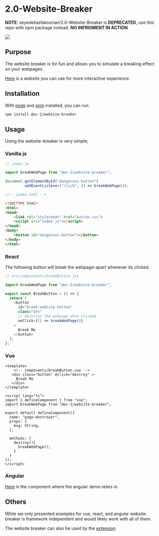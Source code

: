 # 2.0-Website-Breaker

**NOTE**: seyedeliasfakoorian/2.0-Website-Breaker is **DEPRECATED**, use this repo with npm package instead. **NO INFRIGMENT IN ACTION**

![](https://res.cloudinary.com/oc2/image/upload/v1759879345/website-breaker.png)

## Purpose

The website breaker is for fun and allows you to simulate a breaking effect on your webpages.

[Here](https://2-0-website-breaker.pages.dev/) is a website you can use for more interactive experience.

## Installation

With [node](https://nodejs.org/en/) and [npm](https://npmjs.com) installed, you can run:

```bash
npm install @oc-2/website-breaker
```
## Usage
Using the website-breaker is very simple;

### Vanilla js

```js
// index.js

import breakWebPage from "@oc-2/website-breaker";

document.getElementById("dangerous-button")
        .addEventListener("click", () => breakWebPage());
```

```html
<!-- index.html -->

<!DOCTYPE html>
<html>
<head>
    <link rel="stylesheet" href="button.css">
    <script src="index.js"></script>
</head>
<body>
    <button id="dangerous-button"></button>
</body>
</html>
```
### React

The following button will break the webpage-apart whenever its clicked.

```js
// src/compontents/breakButton.jsx

import breakWebPage from "@oc-2/website-breaker";

export const BreakButton = () => {
  return (
    <button
      id="break-website-button"
      class="btn"
      // destroys the webpage when clicked
      onClick={() => breakWebPage()}
    >
      Break Me
    </button>
  );
};
```
### Vue

```vue
<template>
    <!-- components/breakButton.vue -->
   <div class="button" @click="destroy" >
     Break Me
   </div>
</template>

<script lang="ts">
import { defineComponent } from "vue";
import breakWebPage from "@oc-2/website-breaker";

export default defineComponent({
  name: "page-destroyer",
  props: {
    msg: String,
  },

  methods: {
    destroy(){
      breakWebPage();
    }
  }
});
</script>
```
### Angular
[Here](demo/angular/src/app/break-button/) is the component where the angular demo relies in.

## Others
While we only presented examples for vue, react, and angular website-breaker is framework independent and would likely work with all of them.

The website breaker can also be used by the [extension](https://chrome.google.com/webstore/detail/website-breaker/kehlflmgfbkjncaoogcangeeejhbgfnm)
